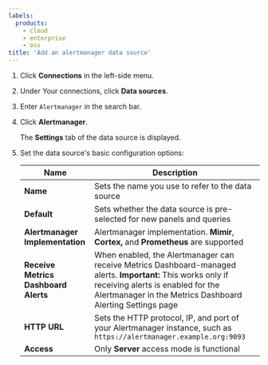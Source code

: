 ```yaml
---
labels:
  products:
    - cloud
    - enterprise
    - oss
title: 'Add an alertmanager data source'
---
```


1. Click **Connections** in the left-side menu.
1. Under Your connections, click **Data sources**.
1. Enter `Alertmanager` in the search bar.
1. Click **Alertmanager**.

   The **Settings** tab of the data source is displayed.

1. Set the data source's basic configuration options:

   | Name                            | Description                                                                                                                                                                                 |
   | ------------------------------- | ------------------------------------------------------------------------------------------------------------------------------------------------------------------------------------------- |
   | **Name**                        | Sets the name you use to refer to the data source                                                                                                                                           |
   | **Default**                     | Sets whether the data source is pre-selected for new panels and queries                                                                                                                     |
   | **Alertmanager Implementation** | Alertmanager implementation. **Mimir**, **Cortex,** and **Prometheus** are supported                                                                                                        |
   | **Receive Metrics Dashboard Alerts**      | When enabled, the Alertmanager can receive Metrics Dashboard-managed alerts. **Important:** This works only if receiving alerts is enabled for the Alertmanager in the Metrics Dashboard Alerting Settings page |
   | **HTTP URL**                    | Sets the HTTP protocol, IP, and port of your Alertmanager instance, such as `https://alertmanager.example.org:9093`                                                                         |
   | **Access**                      | Only **Server** access mode is functional                                                                                                                                                   |

